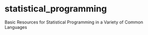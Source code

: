 # statistical_programming
Basic Resources for Statistical Programming in a Variety of Common Languages
